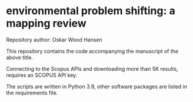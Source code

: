 # environmental problem shifting: a mapping review

Repository author: Oskar Wood Hansen

This repository contains the code accompanying the manuscript of the above title.

Connecting to the Scopus APIs and downloading more than 5K results, requires an SCOPUS API key. 

The scripts are written in Python 3.9, other software packages are listed in the requirements file. 